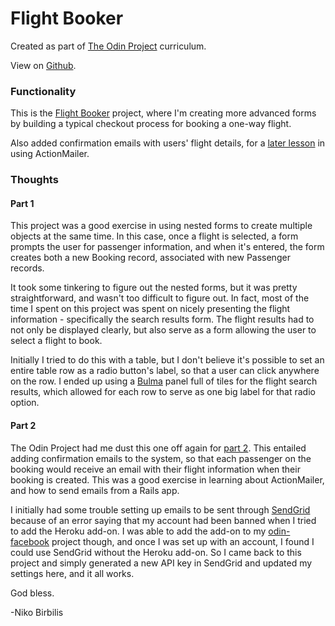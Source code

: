 # Flight Booker
Created as part of [The Odin Project](https://www.theodinproject.com) curriculum.

View on [Github](https://github.com/harmolipi/odin-flight-booker).

### Functionality

This is the [Flight Booker](https://www.theodinproject.com/paths/full-stack-ruby-on-rails/courses/ruby-on-rails/lessons/flight-booker) project, where I'm creating more advanced forms by building a typical checkout process for booking a one-way flight.

Also added confirmation emails with users' flight details, for a [later lesson](https://www.theodinproject.com/paths/full-stack-ruby-on-rails/courses/ruby-on-rails/lessons/sending-confirmation-emails) in using ActionMailer.

### Thoughts

#### Part 1

This project was a good exercise in using nested forms to create multiple objects at the same time. In this case, once a flight is selected, a form prompts the user for passenger information, and when it's entered, the form creates both a new Booking record, associated with new Passenger records.

It took some tinkering to figure out the nested forms, but it was pretty straightforward, and wasn't too difficult to figure out. In fact, most of the time I spent on this project was spent on nicely presenting the flight information - specifically the search results form. The flight results had to not only be displayed clearly, but also serve as a form allowing the user to select a flight to book.

Initially I tried to do this with a table, but I don't believe it's possible to set an entire table row as a radio button's label, so that a user can click anywhere on the row. I ended up using a [Bulma](https://www.bulma.io/) panel full of tiles for the flight search results, which allowed for each row to serve as one big label for that radio option.

#### Part 2

The Odin Project had me dust this one off again for [part 2](https://www.theodinproject.com/paths/full-stack-ruby-on-rails/courses/ruby-on-rails/lessons/sending-confirmation-emails/). This entailed adding confirmation emails to the system, so that each passenger on the booking would receive an email with their flight information when their booking is created. This was a good exercise in learning about ActionMailer, and how to send emails from a Rails app.

I initially had some trouble setting up emails to be sent through [SendGrid](https://sendgrid.com/) because of an error saying that my account had been banned when I tried to add the Heroku add-on. I was able to add the add-on to my [odin-facebook](https://github.com/harmolipi/odin-facebook) project though, and once I was set up with an account, I found I could use SendGrid without the Heroku add-on. So I came back to this project and simply generated a new API key in SendGrid and updated my settings here, and it all works.

God bless.

-Niko Birbilis
